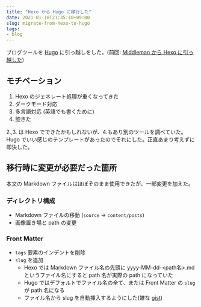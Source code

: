 ```yaml
---
title: "Hexo から Hugo に移行した"
date: 2021-01-18T21:35:10+09:00
slug: migrate-from-hexo-to-hugo
tags:
- blog
---
```


ブログツールを [Hugo](https://gohugo.io/) に引っ越しをした。(前回: [Middleman から Hexo に引っ越した](/move-to-hexo-from-middleman/)) 

## モチベーション

1. Hexo のジェネレート処理が重くなってきた
1. ダークモード対応
1. 多言語対応 (英語でも書くために)
1. 飽きた 

2.,3. は Hexo でできたかもしれないが、4.もあり別のツールを調べていた。Hugo でいい感じのテンプレートがあったのでそれにした。正直あまり考えずに即決した。

## 移行時に変更が必要だった箇所

本文の Markdown ファイルはほぼそのまま使用できたが、一部変更を加えた。

### ディレクトリ構成

- Markdown ファイルの移動 (`source` -> `content/posts`)
- 画像置き場と path の変更

### Front Matter

- `tags` 要素のインデントを削除
- `slug` を追加
    - Hexo では Markdown ファイル名の先頭に yyyy-MM-dd-<path名>.md というファイル名にすると path 名が実際の path になっていた
    - Hugo ではデフォルトでファイル名の全て、または Front Matter の `slug` が path 名になる
    - ファイル名から slug を自動挿入するようにした(雑な [gist](https://gist.github.com/tanakaworld/519a3794d056cbc45d281ff1aa25c121))

